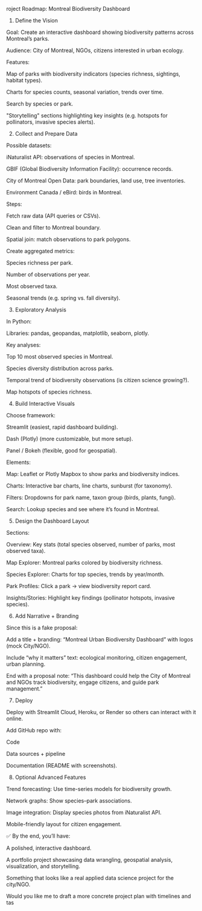 roject Roadmap: Montreal Biodiversity Dashboard
1. Define the Vision

Goal: Create an interactive dashboard showing biodiversity patterns across Montreal’s parks.

Audience: City of Montreal, NGOs, citizens interested in urban ecology.

Features:

Map of parks with biodiversity indicators (species richness, sightings, habitat types).

Charts for species counts, seasonal variation, trends over time.

Search by species or park.

"Storytelling" sections highlighting key insights (e.g. hotspots for pollinators, invasive species alerts).

2. Collect and Prepare Data

Possible datasets:

iNaturalist API: observations of species in Montreal.

GBIF (Global Biodiversity Information Facility): occurrence records.

City of Montreal Open Data: park boundaries, land use, tree inventories.

Environment Canada / eBird: birds in Montreal.

Steps:

Fetch raw data (API queries or CSVs).

Clean and filter to Montreal boundary.

Spatial join: match observations to park polygons.

Create aggregated metrics:

Species richness per park.

Number of observations per year.

Most observed taxa.

Seasonal trends (e.g. spring vs. fall diversity).

3. Exploratory Analysis

In Python:

Libraries: pandas, geopandas, matplotlib, seaborn, plotly.

Key analyses:

Top 10 most observed species in Montreal.

Species diversity distribution across parks.

Temporal trend of biodiversity observations (is citizen science growing?).

Map hotspots of species richness.

4. Build Interactive Visuals

Choose framework:

Streamlit (easiest, rapid dashboard building).

Dash (Plotly) (more customizable, but more setup).

Panel / Bokeh (flexible, good for geospatial).

Elements:

Map: Leaflet or Plotly Mapbox to show parks and biodiversity indices.

Charts: Interactive bar charts, line charts, sunburst (for taxonomy).

Filters: Dropdowns for park name, taxon group (birds, plants, fungi).

Search: Lookup species and see where it’s found in Montreal.

5. Design the Dashboard Layout

Sections:

Overview: Key stats (total species observed, number of parks, most observed taxa).

Map Explorer: Montreal parks colored by biodiversity richness.

Species Explorer: Charts for top species, trends by year/month.

Park Profiles: Click a park → view biodiversity report card.

Insights/Stories: Highlight key findings (pollinator hotspots, invasive species).

6. Add Narrative + Branding

Since this is a fake proposal:

Add a title + branding: “Montreal Urban Biodiversity Dashboard” with logos (mock City/NGO).

Include “why it matters” text: ecological monitoring, citizen engagement, urban planning.

End with a proposal note: “This dashboard could help the City of Montreal and NGOs track biodiversity, engage citizens, and guide park management.”

7. Deploy

Deploy with Streamlit Cloud, Heroku, or Render so others can interact with it online.

Add GitHub repo with:

Code

Data sources + pipeline

Documentation (README with screenshots).

8. Optional Advanced Features

Trend forecasting: Use time-series models for biodiversity growth.

Network graphs: Show species–park associations.

Image integration: Display species photos from iNaturalist API.

Mobile-friendly layout for citizen engagement.

✅ By the end, you’ll have:

A polished, interactive dashboard.

A portfolio project showcasing data wrangling, geospatial analysis, visualization, and storytelling.

Something that looks like a real applied data science project for the city/NGO.

Would you like me to draft a more concrete project plan with timelines and tas